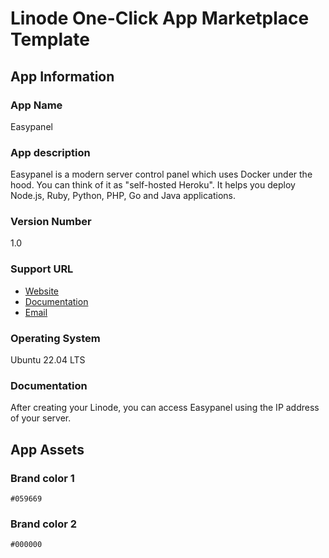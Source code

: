 # Linode One-Click App Marketplace Template

## App Information

### App Name

Easypanel

### App description

Easypanel is a modern server control panel which uses Docker under the hood. You can think of it as "self-hosted Heroku". It helps you deploy Node.js, Ruby, Python, PHP, Go and Java applications.

### Version Number

1.0

### Support URL

- [Website](https://easypanel.io)
- [Documentation](https://easypanel.io/docs)
- [Email](mailto:help@easypanel.io)

### Operating System

Ubuntu 22.04 LTS

### Documentation

After creating your Linode, you can access Easypanel using the IP address of your server.

## App Assets

### Brand color 1

`#059669`

### Brand color 2

`#000000`
